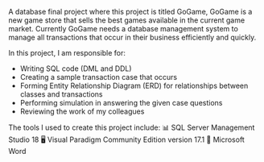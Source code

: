 A database final project where this project is titled GoGame, GoGame is a new game store that sells the best games available in the current game market. Currently GoGame needs a database management system to manage all transactions that occur in their business efficiently and quickly.

In this project, I am responsible for:
- Writing SQL code (DML and DDL)
- Creating a sample transaction case that occurs
- Forming Entity Relationship Diagram (ERD) for relationships between classes and transactions
- Performing simulation in answering the given case questions
- Reviewing the work of my colleagues

The tools I used to create this project include:
📊 SQL Server Management Studio 18
🖥️ Visual Paradigm Community Edition version 17.1
📃 Microsoft Word
